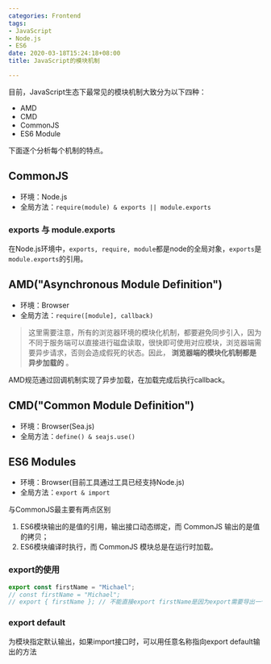 ```yaml
---
categories: Frontend
tags:
- JavaScript
- Node.js
- ES6
date: 2020-03-18T15:24:18+08:00
title: JavaScript的模块机制

---
```

目前，JavaScript生态下最常见的模块机制大致分为以下四种：

- AMD
- CMD
- CommonJS
- ES6 Module

下面逐个分析每个机制的特点。

## CommonJS

- 环境：Node.js
- 全局方法：`require(module) & exports || module.exports`

### exports 与 module.exports

在Node.js环境中，`exports, require, module`都是node的全局对象，`exports`是`module.exports`的引用。

## AMD("Asynchronous Module Definition")

- 环境：Browser
- 全局方法：`require([module], callback)`

> 这里需要注意，所有的浏览器环境的模块化机制，都要避免同步引入，因为不同于服务端可以直接进行磁盘读取，很快即可使用对应模块，浏览器端需要异步请求，否则会造成假死的状态。因此， __浏览器端的模块化机制都是异步加载的__ 。

AMD规范通过回调机制实现了异步加载，在加载完成后执行callback。

## CMD("Common Module Definition")

- 环境：Browser(Sea.js)
- 全局方法：`define() & seajs.use()`

## ES6 Modules

- 环境：Browser(目前工具通过工具已经支持Node.js)
- 全局方法：`export & import`

与CommonJS最主要有两点区别

1. ES6模块输出的是值的引用，输出接口动态绑定，而 CommonJS 输出的是值的拷贝；
2. ES6模块编译时执行，而 CommonJS 模块总是在运行时加载。

### export的使用

```javascript
export const firstName = "Michael";
// const firstName = "Michael";
// export { firstName }; // 不能直接export firstName是因为export需要导出一个“接口”而不能是一个值。
```

### export default

为模块指定默认输出，如果import接口时，可以用任意名称指向export default输出的方法